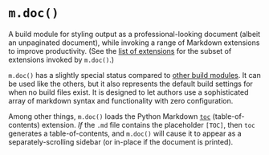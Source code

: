 # `m.doc()`

A build module for styling output as a professional-looking document (albeit an unpaginated document), while invoking a range of Markdown extensions to improve productivity. (See the [list of extensions](../extensions/index.md) for the subset of extensions invoked by `m.doc()`.)

`m.doc()` has a slightly special status compared to [other build modules](index.md). It can be used like the others, but it also represents the default build settings for when no build files exist. It is designed to let authors use a sophisticated array of markdown syntax and functionality with zero configuration.

Among other things, `m.doc()` loads the Python Markdown [`toc`](https://python-markdown.github.io/extensions/toc/) (table-of-contents) extension. _If_ the `.md` file contains the placeholder `[TOC]`, then `toc` generates a table-of-contents, and `m.doc()` will cause it to appear as a separately-scrolling sidebar (or in-place if the document is printed).
